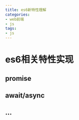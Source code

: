 ```yaml
---
title: es6新特性理解
categories:
- web前端
- js
tags:
- js
---
```


# es6相关特性实现

## promise

## await/async

## ...